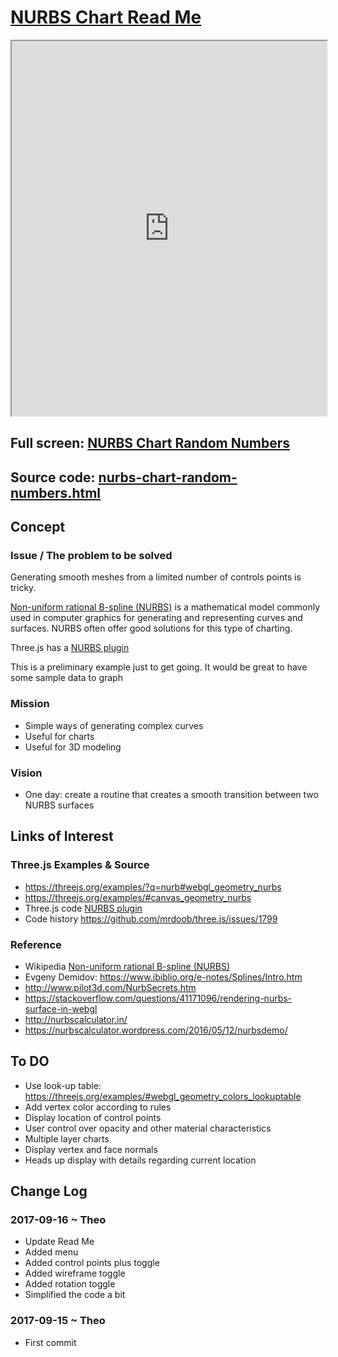 <span style=display:none; >[You are now in a GitHub source code view - click this link to view Read Me file as a web page]( http://lasybug-tools.github.io/spider/#README.md "View file as a web page." ) </span>


[NURBS Chart Read Me]( #README.md )
====

<iframe class=iframeReadMe src=http://www.ladybug.tools/spider/sandbox/nurbs-chart/index.html width=100% height=600px onload=this.contentWindow.controls.enableZoom=false; ></iframe>

## Full screen: [NURBS Chart Random Numbers]( http://www.ladybug.tools/spider/sandbox/nurbs-chart/index.html )

## Source code: [nurbs-chart-random-numbers.html]( https://github.com/ladybug-tools/spider/blob/master/sandbox/nurbs-chart/r1/nurbs-chart-random-numbers.html )


## Concept

### Issue / The problem to be solved

Generating smooth meshes from a limited number of controls points is tricky.

[Non-uniform rational B-spline (NURBS)]( https://en.wikipedia.org/wiki/Non-uniform_rational_B-spline ) is a mathematical model commonly used in computer graphics for generating and representing curves and surfaces. NURBS often offer good solutions for this type of charting.

Three.js has a [NURBS plugin]( https://github.com/mrdoob/three.js/tree/dev/examples/js/curves )

This is a preliminary example just to get going. It would be great to have some sample data to graph

### Mission

* Simple ways of generating complex curves
* Useful for charts
* Useful for 3D modeling

### Vision

* One day: create a routine that creates a smooth transition between two NURBS surfaces 


## Links of Interest



### Three.js Examples & Source

* https://threejs.org/examples/?q=nurb#webgl_geometry_nurbs
* https://threejs.org/examples/#canvas_geometry_nurbs
* Three.js code [NURBS plugin]( https://github.com/mrdoob/three.js/tree/dev/examples/js/curves )
* Code history https://github.com/mrdoob/three.js/issues/1799


### Reference

* Wikipedia [Non-uniform rational B-spline (NURBS)]( https://en.wikipedia.org/wiki/Non-uniform_rational_B-spline )
* Evgeny Demidov: https://www.ibiblio.org/e-notes/Splines/Intro.htm
* http://www.pilot3d.com/NurbSecrets.htm
* https://stackoverflow.com/questions/41171096/rendering-nurbs-surface-in-webgl
* http://nurbscalculator.in/
* https://nurbscalculator.wordpress.com/2016/05/12/nurbsdemo/



## To DO

* Use look-up table: https://threejs.org/examples/#webgl_geometry_colors_lookuptable
* Add vertex color according to rules
* Display location of control points
* User control over opacity and other material characteristics
* Multiple layer charts
* Display vertex and face normals
* Heads up display with details regarding current location

## Change Log

### 2017-09-16 ~ Theo

* Update Read Me
* Added menu
* Added control points plus toggle
* Added wireframe toggle
* Added rotation toggle
* Simplified the code a bit


### 2017-09-15 ~ Theo

* First commit


